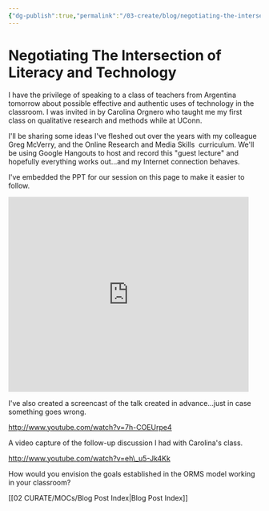 ```yaml
---
{"dg-publish":true,"permalink":"/03-create/blog/negotiating-the-intersection-of-literacy-and-technology/","title":"Negotiating The Intersection of Literacy and Technology","tags":["edtech","education","online-collaborative-inquiry","online-content-construction","online-reading-comprehension","technology"]}
---
```


# Negotiating The Intersection of Literacy and Technology

I have the privilege of speaking to a class of teachers from Argentina tomorrow about possible effective and authentic uses of technology in the classroom. I was invited in by Carolina Orgnero who taught me my first class on qualitative research and methods while at UConn.

I'll be sharing some ideas I've fleshed out over the years with my colleague Greg McVerry, and the Online Research and Media Skills  curriculum. We'll be using Google Hangouts to host and record this "guest lecture" and hopefully everything works out...and my Internet connection behaves.

I've embedded the PPT for our session on this page to make it easier to follow.

<iframe src="https://docs.google.com/presentation/d/1YQBeoU_oOlsoUpaW4gcmDKNRBojAw5lFqCndBwAFbPs/embed?start=false&amp;loop=false&amp;delayms=3000" height="389" width="480" allowfullscreen="true" frameborder="0"></iframe>

I've also created a screencast of the talk created in advance...just in case something goes wrong.

http://www.youtube.com/watch?v=7h-COEUrpe4

A video capture of the follow-up discussion I had with Carolina's class.

http://www.youtube.com/watch?v=eh\_u5-Jk4Kk

How would you envision the goals established in the ORMS model working in your classroom?

[[02 CURATE/MOCs/Blog Post Index\|Blog Post Index]]